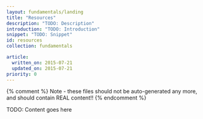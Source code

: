 ```yaml
---
layout: fundamentals/landing
title: "Resources"
description: "TODO: Description"
introduction: "TODO: Introduction"
snippet: "TODO: Snippet"
id: resources
collection: fundamentals

article:
  written_on: 2015-07-21
  updated_on: 2015-07-21
priority: 0
---
```


{% comment %}
Note - these files should not be auto-generated any more, and should contain
REAL content!!
{% endcomment %}

TODO: Content goes here

